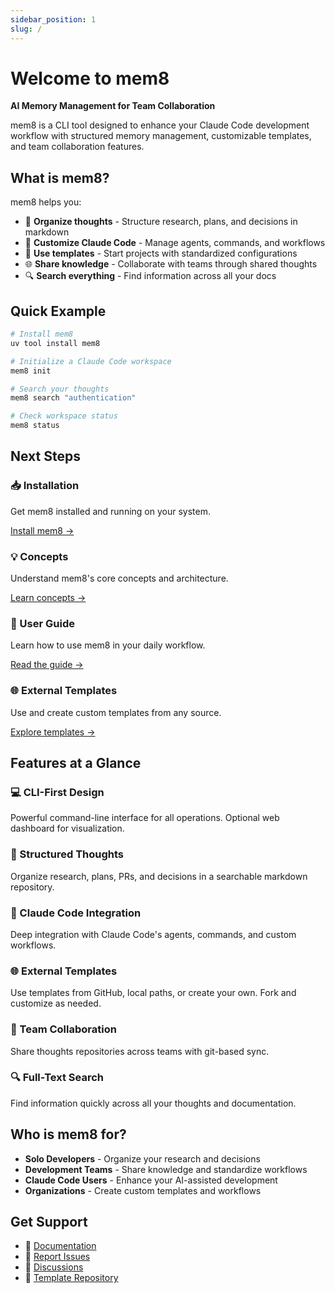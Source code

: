 ```yaml
---
sidebar_position: 1
slug: /
---
```


# Welcome to mem8

**AI Memory Management for Team Collaboration**

mem8 is a CLI tool designed to enhance your Claude Code development workflow with structured memory management, customizable templates, and team collaboration features.

## What is mem8?

mem8 helps you:
- 📝 **Organize thoughts** - Structure research, plans, and decisions in markdown
- 🤖 **Customize Claude Code** - Manage agents, commands, and workflows
- 🎨 **Use templates** - Start projects with standardized configurations
- 🌐 **Share knowledge** - Collaborate with teams through shared thoughts
- 🔍 **Search everything** - Find information across all your docs

## Quick Example

```bash
# Install mem8
uv tool install mem8

# Initialize a Claude Code workspace
mem8 init

# Search your thoughts
mem8 search "authentication"

# Check workspace status
mem8 status
```

## Next Steps

<div class="row">
  <div class="col col--6">
    <h3>📥 Installation</h3>
    <p>Get mem8 installed and running on your system.</p>
    <a href="./installation">Install mem8 →</a>
  </div>
  <div class="col col--6">
    <h3>💡 Concepts</h3>
    <p>Understand mem8's core concepts and architecture.</p>
    <a href="./concepts">Learn concepts →</a>
  </div>
</div>

<div class="row">
  <div class="col col--6">
    <h3>📖 User Guide</h3>
    <p>Learn how to use mem8 in your daily workflow.</p>
    <a href="./user-guide/getting-started">Read the guide →</a>
  </div>
  <div class="col col--6">
    <h3>🌐 External Templates</h3>
    <p>Use and create custom templates from any source.</p>
    <a href="./external-templates">Explore templates →</a>
  </div>
</div>

## Features at a Glance

### 💻 CLI-First Design
Powerful command-line interface for all operations. Optional web dashboard for visualization.

### 📁 Structured Thoughts
Organize research, plans, PRs, and decisions in a searchable markdown repository.

### 🎯 Claude Code Integration
Deep integration with Claude Code's agents, commands, and custom workflows.

### 🌐 External Templates
Use templates from GitHub, local paths, or create your own. Fork and customize as needed.

### 👥 Team Collaboration
Share thoughts repositories across teams with git-based sync.

### 🔍 Full-Text Search
Find information quickly across all your thoughts and documentation.

## Who is mem8 for?

- **Solo Developers** - Organize your research and decisions
- **Development Teams** - Share knowledge and standardize workflows
- **Claude Code Users** - Enhance your AI-assisted development
- **Organizations** - Create custom templates and workflows

## Get Support

- 📖 [Documentation](https://github.com/killerapp/mem8)
- 🐛 [Report Issues](https://github.com/killerapp/mem8/issues)
- 💬 [Discussions](https://github.com/killerapp/mem8/discussions)
- 🔧 [Template Repository](https://github.com/killerapp/mem8-templates)
